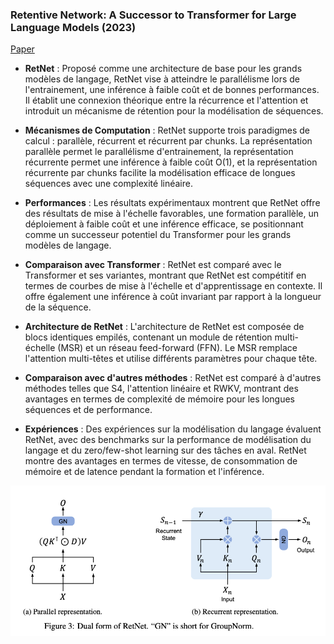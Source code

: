 ### Retentive Network: A Successor to Transformer for Large Language Models (2023)

[Paper](https://arxiv.org/pdf/2307.08621.pdf)

- **RetNet** : Proposé comme une architecture de base pour les grands modèles de langage, RetNet vise à atteindre le parallélisme lors de l'entrainement, une inférence à faible coût et de bonnes performances. Il établit une connexion théorique entre la récurrence et l'attention et introduit un mécanisme de rétention pour la modélisation de séquences.

- **Mécanismes de Computation** : RetNet supporte trois paradigmes de calcul : parallèle, récurrent et récurrent par chunks. La représentation parallèle permet le parallélisme d'entrainement, la représentation récurrente permet une inférence à faible coût O(1), et la représentation récurrente par chunks facilite la modélisation efficace de longues séquences avec une complexité linéaire.

- **Performances** : Les résultats expérimentaux montrent que RetNet offre des résultats de mise à l'échelle favorables, une formation parallèle, un déploiement à faible coût et une inférence efficace, se positionnant comme un successeur potentiel du Transformer pour les grands modèles de langage.

- **Comparaison avec Transformer** : RetNet est comparé avec le Transformer et ses variantes, montrant que RetNet est compétitif en termes de courbes de mise à l'échelle et d'apprentissage en contexte. Il offre également une inférence à coût invariant par rapport à la longueur de la séquence.

- **Architecture de RetNet** : L'architecture de RetNet est composée de blocs identiques empilés, contenant un module de rétention multi-échelle (MSR) et un réseau feed-forward (FFN). Le MSR remplace l'attention multi-têtes et utilise différents paramètres pour chaque tête.

- **Comparaison avec d'autres méthodes** : RetNet est comparé à d'autres méthodes telles que S4, l'attention linéaire et RWKV, montrant des avantages en termes de complexité de mémoire pour les longues séquences et de performance.

- **Expériences** : Des expériences sur la modélisation du langage évaluent RetNet, avec des benchmarks sur la performance de modélisation du langage et du zero/few-shot learning sur des tâches en aval. RetNet montre des avantages en termes de vitesse, de consommation de mémoire et de latence pendant la formation et l'inférence.

![Retnet parallel/recurrent](../schema/retnet.png)